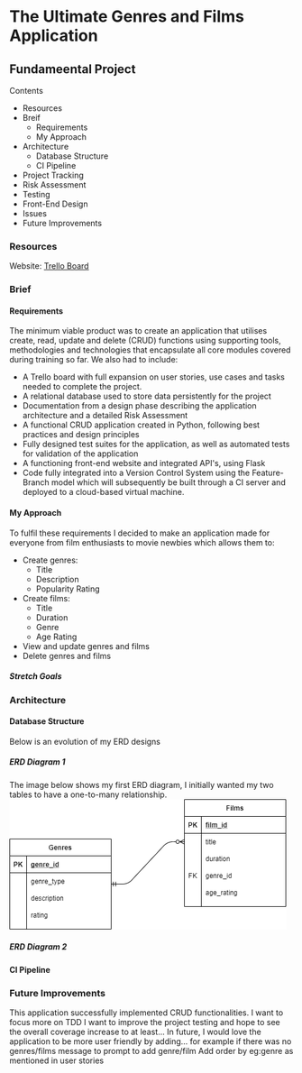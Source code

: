 # The Ultimate Genres and Films Application
## Fundameental Project

Contents
* Resources
* Breif
  * Requirements
  * My Approach
* Architecture
  * Database Structure
  * CI Pipeline
* Project Tracking
* Risk Assessment
* Testing
* Front-End Design
* Issues
* Future Improvements


### Resources
Website: 
[Trello Board](https://trello.com/b/dubA6cfY/my-project)

### Brief

#### Requirements
The minimum viable product was to create an application that utilises create, read,
update and delete (CRUD) functions using supporting tools,
methodologies and technologies that encapsulate all core modules
covered during training so far. We also had to include:
* A Trello board with full expansion
on user stories, use cases and tasks needed to complete the project.
* A relational database used to store data persistently for the
project
* Documentation from a design phase describing the application architecture
and a detailed Risk Assessment
* A functional CRUD application created in Python, following best
practices and design principles
* Fully designed test suites for the application, as
well as automated tests for validation of the application
* A functioning front-end website and integrated API's, using Flask
* Code fully integrated into a Version Control System using the
Feature-Branch model which will subsequently be built through a CI
server and deployed to a cloud-based virtual machine.

#### My Approach
To fulfil these requirements I decided to make an application made for everyone from film 
enthusiasts to movie newbies which allows them to:
* Create genres:
  * Title
  * Description
  * Popularity Rating
* Create films:
  * Title
  * Duration
  * Genre
  * Age Rating
* View and update genres and films
* Delete genres and films

##### Stretch Goals

### Architecture

#### Database Structure
Below is an evolution of my ERD designs
##### ERD Diagram 1
The image below shows my first ERD diagram, I initially wanted my two tables to have a one-to-many
relationship.
![erdfirst](https://github.com/kirankalsi/fundamental_project/blob/main/images/Films-db-Draft1.png)
##### ERD Diagram 2

#### CI Pipeline

### Future Improvements
This application successfully implemented CRUD functionalities. I want to focus more
on TDD
I want to improve the project testing and hope to see the overall coverage increase to at least...
In future, I would love the application to be more user friendly by adding... for example if there was no genres/films
message to prompt to add genre/film
Add order by eg:genre as mentioned in user stories
